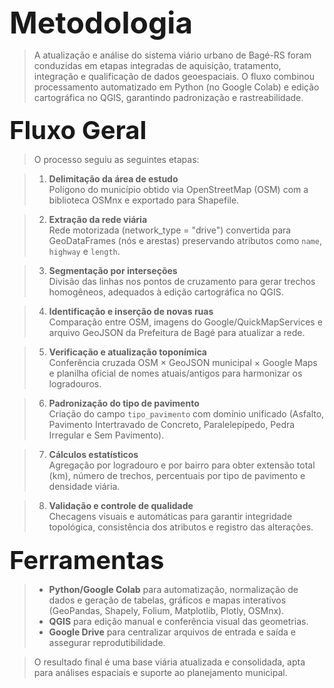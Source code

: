 
<div style="font-size:3rem; font-weight:700; margin-top:1.2rem; margin-bottom:0.5rem;">
Metodologia
</div>

> A atualização e análise do sistema viário urbano de Bagé-RS foram conduzidas em etapas integradas de aquisição, tratamento, integração e qualificação de dados geoespaciais. O fluxo combinou processamento automatizado em Python (no Google Colab) e edição cartográfica no QGIS, garantindo padronização e rastreabilidade.


<div style="font-size:2.5rem; font-weight:700; margin-top:1.2rem; margin-bottom:0.5rem;">
Fluxo Geral
</div>

> O processo seguiu as seguintes etapas:

> 1. **Delimitação da área de estudo**  
>   Polígono do município obtido via OpenStreetMap (OSM) com a biblioteca OSMnx e exportado para Shapefile.

> 2. **Extração da rede viária**  
 >  Rede motorizada (network_type = "drive") convertida para GeoDataFrames (nós e arestas) preservando atributos como `name`, `highway` e `length`.

> 3. **Segmentação por interseções**  
>    Divisão das linhas nos pontos de cruzamento para gerar trechos homogêneos, adequados à edição cartográfica no QGIS.

> 4. **Identificação e inserção de novas ruas**  
>   Comparação entre OSM, imagens do Google/QuickMapServices e arquivo GeoJSON da Prefeitura de Bagé para atualizar a rede.

> 5. **Verificação e atualização toponímica**  
>   Conferência cruzada OSM × GeoJSON municipal × Google Maps e planilha oficial de nomes atuais/antigos para harmonizar os logradouros.

> 6. **Padronização do tipo de pavimento**  
   Criação do campo `tipo_pavimento` com domínio unificado (Asfalto, Pavimento Intertravado de Concreto, Paralelepípedo, Pedra Irregular e Sem Pavimento).

> 7. **Cálculos estatísticos**  
>   Agregação por logradouro e por bairro para obter extensão total (km), número de trechos, percentuais por tipo de pavimento e densidade viária.

> 8. **Validação e controle de qualidade**  
>   Checagens visuais e automáticas para garantir integridade topológica, consistência dos atributos e registro das alterações.


<div style="font-size:2.5rem; font-weight:700; margin-top:1.2rem; margin-bottom:0.5rem;">
Ferramentas
</div>

>- **Python/Google Colab** para automatização, normalização de dados e geração de tabelas, gráficos e mapas interativos (GeoPandas, Shapely, Folium, Matplotlib, Plotly, OSMnx).  
>- **QGIS** para edição manual e conferência visual das geometrias.  
>- **Google Drive** para centralizar arquivos de entrada e saída e assegurar reprodutibilidade.  

>O resultado final é uma base viária atualizada e consolidada, apta para análises espaciais e suporte ao planejamento municipal.

